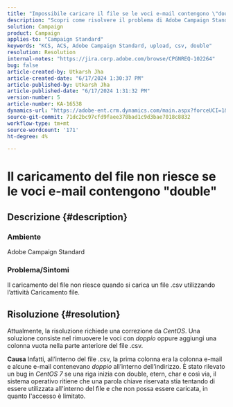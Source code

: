 ```yaml
---
title: "Impossibile caricare il file se le voci e-mail contengono \"double\""
description: "Scopri come risolvere il problema di Adobe Campaign Standard, in cui il caricamento del file non riesce quando si carica a.csv utilizzando l’attività Caricamento file."
solution: Campaign
product: Campaign
applies-to: "Campaign Standard"
keywords: "KCS, ACS, Adobe Campaign Standard, upload, csv, double"
resolution: Resolution
internal-notes: "https://jira.corp.adobe.com/browse/CPGNREQ-102264"
bug: false
article-created-by: Utkarsh Jha
article-created-date: "6/17/2024 1:30:37 PM"
article-published-by: Utkarsh Jha
article-published-date: "6/17/2024 1:31:32 PM"
version-number: 5
article-number: KA-16538
dynamics-url: "https://adobe-ent.crm.dynamics.com/main.aspx?forceUCI=1&pagetype=entityrecord&etn=knowledgearticle&id=57a056c7-ad2c-ef11-840a-002248084fbb"
source-git-commit: 71dc2bc97cfd9faee378bad1c9d3bae7018c8832
workflow-type: tm+mt
source-wordcount: '171'
ht-degree: 4%

---
```


# Il caricamento del file non riesce se le voci e-mail contengono &quot;double&quot;

## Descrizione {#description}


### <b>Ambiente</b>

Adobe Campaign Standard



### <b>Problema/Sintomi</b>

Il caricamento del file non riesce quando si carica un file .csv utilizzando l’attività Caricamento file.


## Risoluzione {#resolution}


Attualmente, la risoluzione richiede una correzione da *CentOS*. Una soluzione consiste nel rimuovere le voci con *doppio* oppure aggiungi una colonna vuota nella parte anteriore del file .csv.


<b>Causa</b>
Infatti, all’interno del file .csv, la prima colonna era la colonna e-mail e alcune e-mail contenevano *doppio* all’interno dell’indirizzo. È stato rilevato un bug in *CentOS 7* se una riga inizia con double, etern, char e così via, il sistema operativo ritiene che una parola chiave riservata stia tentando di essere utilizzata all&#39;interno del file e che non possa essere caricata, in quanto l&#39;accesso è limitato.

